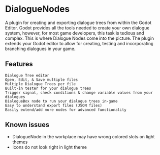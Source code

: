 # DialogueNodes
A plugin for creating and exporting dialogue trees from within the Godot Editor.
Godot provides all the tools needed to create your own dialogue system, however, for most game developers, this task is tedious and complex. This is where Dialogue Nodes come into the picture. The plugin extends your Godot editor to allow for creating, testing and incorporating branching dialogues in your game.


## Features

    Dialogue Tree editor
    Open, Edit, & Save multiple files
    Multiple Dialogue Trees per file
    Built-in tester for your dialogue trees
    Trigger signal, check conditions & change variable values from your dialogues
    DialogueBox node to run your dialogue trees in-game
    Easy to understand export files (JSON files)
    Easily extend/add more nodes for advanced functionality


## Known issues
- DialogueNode in the workplace may have wrong colored slots on light themes
- Icons do not look right in light theme